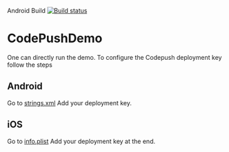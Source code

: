 Android Build [![Build status](https://build.appcenter.ms/v0.1/apps/fcc8fe74-a317-4d3a-a0d0-4e5cb5291f02/branches/master/badge)](https://appcenter.ms)

# CodePushDemo

One can directly run the demo. To configure the Codepush deployment key follow the steps

## Android

Go to [strings.xml](android/app/src/main/res/values/strings.xml)
Add your deployment key.

## iOS

Go to [info.plist](ios/CodePushDemo/Info.plist)
Add your deployment key at the end.
